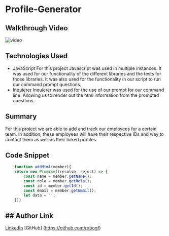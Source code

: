 # Profile-Generator

## Walkthrough Video

![video](https://watch.screencastify.com/v/Gc1WxlT8UQfIvXWndcZ5)

## Technologies Used

- JavaScript
  For this project Javascript was used in multiple instances. It was used for our functionality of the different libraries and the tests for those libraries. It was also used for the functionality in our script to run our command prompt questions.
- Inquierer
  Inquierer was used for the use of our prompt for our command line. Allowing us to render out the html information from the prompted questions.

## Summary

For this project we are able to add and track our employees for a certain team. In addition, these employees will have their respective IDs and way to contact them as well as their linked profiles.

## Code Snippet

```JavaScript
    function addHtml(member){
    return new Promise((resolve, reject) => {
        const name = member.getName();
        const role = member.getRole();
        const id = member.getId();
        const email = member.getEmail();
        let data = '';
    })}
```

## ## Author Link

[LinkedIn](https://www.linkedin.com/in/angel-matias-01120b251/)
[GitHub] (https://github.com/robogf)
